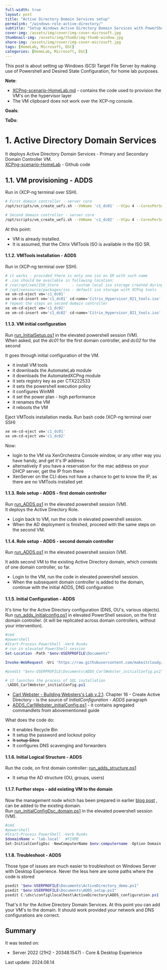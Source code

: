 ```yaml
---
full-width: true
layout: post
title: "Active Directory Domain Services setup"
permalink: "/windows-role-active-directory/"
subtitle: "Setup Windows Active Directory Domain Services with PowerShell and Desired State Configuration"
cover-img: /assets/img/cover/img-cover-microsoft.jpg
thumbnail-img: /assets/img/thumb/img-thumb-window.jpg
share-img: /assets/img/cover/img-cover-microsoft.jpg
tags: [HomeLab, Microsoft, DSC]
categories: [HomeLab, Microsoft, DSC]
---
```

This post is about setting up Windows iSCSI Target File Server by making use of Powershell and Desired State Configuration, for home lab purposes.

**Note**:

* [XCPng-scenario-HomeLab.md](https://github.com/makeitcloudy/HomeLab/blob/feature/001_Hypervisor/_code/XCPng-scenario-HomeLab.md) - contains the code used to provision the VM's on the hypervisor layer
* The VM clipboard does not work over the XCP-ng console.

**Goals**:

**ToDo**:


# 1. Active Directory Domain Services

It deploys Active Directory Domain Services - Primary and Secondary Domain Controller VM.  
[XCPng-scenario-HomeLab](https://github.com/makeitcloudy/HomeLab/blob/feature/001_Hypervisor/_code/XCPng-scenario-HomeLab.md#windows---server-os---2x-domain-controller---server-core) - Github code  

## 1.1. VM provisioning - ADDS

Run in (XCP-ng terminal over SSH). 

```bash
# First domain controller - server core
/opt/scripts/vm_create_uefi.sh --VmName 'c1_dc01' --VCpu 4 --CoresPerSocket 2 --MemoryGB 2 --DiskGB 32 --ActivationExpiration 180 --TemplateName 'Windows Server 2022 (64-bit)' --IsoName 'w2k22dtc_2302_core_untd_nprmt_uefi.iso' --IsoSRName 'node4_nfs' --NetworkName 'eth1 - VLAN1342 untagged - up' --Mac '2A:47:41:C1:00:01' --StorageName 'node4_ssd_sdd' --VmDescription 'w2k22_dc01_ADDS_core'

# Second domain controller - server core
/opt/scripts/vm_create_uefi.sh --VmName 'c1_dc02' --VCpu 4 --CoresPerSocket 2 --MemoryGB 2 --DiskGB 32 --ActivationExpiration 180 --TemplateName 'Windows Server 2022 (64-bit)' --IsoName 'w2k22dtc_2302_core_untd_nprmt_uefi.iso' --IsoSRName 'node4_nfs' --NetworkName 'eth1 - VLAN1342 untagged - up' --Mac '2A:47:41:C1:00:02' --StorageName 'node4_ssd_sde' --VmDescription 'w2k22_dc02_ADDS_core'

```

At this point:

* VM is already installed.
* It is assumed, that the Citrix VMTools ISO is available in the ISO SR.

#### 1.1.2. VMTools installation - ADDS

Run in (XCP-ng terminal over SSH).

```bash
# it works - provided there is only one iso on SR with such name
# .iso should be available in following location: 
# /var/opt/xen/ISO_Store      - custom local iso storage created during the XCPng setup
# /opt/xensource/packages/iso - default iso storage with XCPng tools
xe vm-cd-eject vm='c1_dc01'
xe vm-cd-insert vm='c1_dc01' cd-name='Citrix_Hypervisor_821_tools.iso'
# repeat the steps on second domain controller
xe vm-cd-eject vm='c1_dc02'
xe vm-cd-insert vm='c1_dc02' cd-name='Citrix_Hypervisor_821_tools.iso'
```

#### 1.1.3. VM initial configuration

Run [run_InitialSetup.ps1](https://github.com/makeitcloudy/HomeLab/blob/feature/007_DesiredStateConfiguration/_blogPost/README.md#run_initialsetupps1) in the elevated powershell session (VM).  
When asked, put the *dc01* for the first domain controller, and *dc02* for the second

It goes through initial configuration of the VM.

* it install VM tools
* it downloads the AutomateLab module
* it downloads the AutomatedXCPng module
* it sets registry key as per CTX222533
* it sets the powershell execution policy
* it configures WinMR
* it set the power plan - high performance
* it renames the VM
* it reboots the VM

Eject VMTools installation media. Run bash code (XCP-ng terminal over SSH)

```bash
xe vm-cd-eject vm='c1_dc01'
xe vm-cd-eject vm='c1_dc02'

```

Now:

* login to the VM via XenOrchestra Console window, or any other way you have handy, and get it's IP address
* alternatively if you have a reservation for the mac address on your DHCP server, get the IP from there
* XenServer on the CLI does not have a chance to get to know the IP, as there are no VMTools installed yet

#### 1.1.3. Role setup - ADDS - first domain controller

Run [run_ADDS.ps1](https://github.com/makeitcloudy/HomeLab/blob/feature/007_DesiredStateConfiguration/_blogPost/README.md#run_addsps1) in the elevated powershell session (VM).  
It deploys the Active Directory Role.

* Login back to VM, run the code in elevated powershell session. 
* When the AD deployment is finished, proceed with the same steps on the second VM.

#### 1.1.4. Role setup - ADDS - second domain controller

Run [run_ADDS.ps1](https://github.com/makeitcloudy/HomeLab/blob/feature/007_DesiredStateConfiguration/_blogPost/README.md#run_addsps1) in the elevated powershell session (VM).  

It adds second VM to the existing Active Directory domain, which consists of one domain controller, so far. 

* Login to the VM, run the code in elevated powershell session.
* When the subsequent domain controller is added to the domain, continue with the initial ADDS, DNS configuration

#### 1.1.5. Initial Configuration - ADDS

It's time for the Active Directory configuration (DNS, OU's, various objects).  
Run [run_adds_initialconfig.ps1](https://github.com/makeitcloudy/HomeLab/blob/feature/007_DesiredStateConfiguration/_blogPost/README.md#run_adds_initialconfigps1) in elevated PowerShell session, on the first domain controller. (it will be replicated across domain controllers, without your intervention).

```powershell
#cmd
#powershell
#Start-Process PowerShell -Verb RunAs
# run in elevated PowerShell session
Set-Location -Path "$env:USERPROFILE\Documents"

Invoke-WebRequest -Uri 'https://raw.githubusercontent.com/makeitcloudy/HomeLab/feature/007_DesiredStateConfiguration/005_ActiveDirectory/ADDS_CarlWebster_initialConfig.ps1' -OutFile "$env:USERPROFILE\Documents\ADDS_CarlWebster_initialConfig.ps1" -Verbose

#psedit "$env:USERPROFILE\Documents\ADDS_CarlWebster_initialConfig.ps1"

# it launches the process of SQL installation
.\ADDS_CarlWebster_initialConfig.ps1

```

* [Carl Webster - Building Websters's Lab v.2.1](https://www.carlwebster.com/building-websters-lab-v2-1/). Chapter 16 - Create Active Directory - is the source of *InitialConfiguration - ADDS* paragraph
* [ADDS_CarlWebster_initialConfig.ps1](https://github.com/makeitcloudy/HomeLab/blob/feature/007_DesiredStateConfiguration/005_ActiveDirectory/ADDS_CarlWebster_initialConfig.ps1) - it contains agregated commandlets from abovementioned guide

What does the code do:

* It enables Recycle Bin
* It setup the password and lockout policy
* ~~It setup Sites~~
* It configures DNS scavenging and forwarders

#### 1.1.6. Initial Logical Structure - ADDS

Run the code, on first domain controller: [run_adds_structure.ps1](https://github.com/makeitcloudy/HomeLab/blob/feature/007_DesiredStateConfiguration/_blogPost/README.md#run_adds_structureps1)  

* It setup the AD structure (OU, groups, users)

#### 1.1.7. Further steps - add existing VM to the domain

Now the management node which has been prepared in earlier [blog post](https://makeitcloudy.pl/windows-DSC/) , can be added to the existing domain.  
Run [run_initialConfigDsc_domain.ps1](https://github.com/makeitcloudy/HomeLab/blob/feature/007_DesiredStateConfiguration/_blogPost/README.md#run_initialconfigdsc_domainps1) in the elevated powershell session (VM).  

```powershell
#cmd
#powershell
#Start-Process PowerShell -Verb RunAs
$domainName = 'lab.local'  #FIXME
Set-InitialConfigDsc -NewComputerName $env:computername -Option Domain -DomainName $domainName -Verbose

```

#### 1.1.8. Troubleshoot - ADDS

Those type of issues are much easier to troubleshoot on Windows Server with Desktop Experience. Never the less here are some paths where the code is stored

```powershell
psedit "$env:USERPROFILE\Documents\ActiveDirectory_demo.ps1"
psedit "$env:USERPROFILE\Documents\ADDS_setup.ps1"
psedit C:\dsc\config\localhost\ActiveDirectory\ADDS_configuration.ps1
```

That's it for the Active Directory Domain Services. At this point you can add your VM's to the domain. It should work provided your network and DNS configurations are correct.

## Summary

It was tested on:

* Server 2022 (21H2 - 20348.1547) - Core & Desktop Experience

Last update: 2024.08.14
